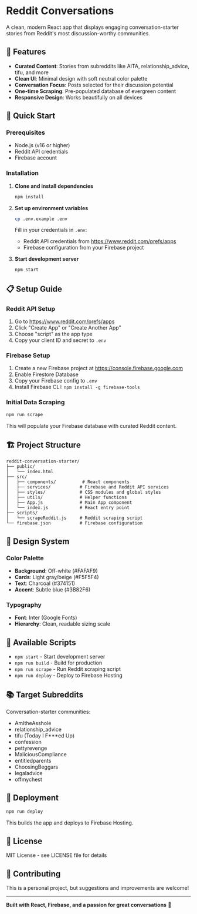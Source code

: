 # Reddit Conversations

A clean, modern React app that displays engaging conversation-starter stories from Reddit's most discussion-worthy communities.

## 🎯 Features

- **Curated Content**: Stories from subreddits like AITA, relationship_advice, tifu, and more
- **Clean UI**: Minimal design with soft neutral color palette
- **Conversation Focus**: Posts selected for their discussion potential
- **One-time Scraping**: Pre-populated database of evergreen content
- **Responsive Design**: Works beautifully on all devices

## 🚀 Quick Start

### Prerequisites

- Node.js (v16 or higher)
- Reddit API credentials
- Firebase account

### Installation

1. **Clone and install dependencies**
   ```bash
   npm install
   ```

2. **Set up environment variables**
   ```bash
   cp .env.example .env
   ```
   
   Fill in your credentials in `.env`:
   - Reddit API credentials from https://www.reddit.com/prefs/apps
   - Firebase configuration from your Firebase project

3. **Start development server**
   ```bash
   npm start
   ```

## 📋 Setup Guide

### Reddit API Setup

1. Go to https://www.reddit.com/prefs/apps
2. Click "Create App" or "Create Another App"
3. Choose "script" as the app type
4. Copy your client ID and secret to `.env`

### Firebase Setup

1. Create a new Firebase project at https://console.firebase.google.com
2. Enable Firestore Database
3. Copy your Firebase config to `.env`
4. Install Firebase CLI: `npm install -g firebase-tools`

### Initial Data Scraping

```bash
npm run scrape
```

This will populate your Firebase database with curated Reddit content.

## 🏗️ Project Structure

```
reddit-conversation-starter/
├── public/
│   └── index.html
├── src/
│   ├── components/          # React components
│   ├── services/           # Firebase and Reddit API services
│   ├── styles/             # CSS modules and global styles
│   ├── utils/              # Helper functions
│   ├── App.js              # Main App component
│   └── index.js            # React entry point
├── scripts/
│   └── scrapeReddit.js     # Reddit scraping script
└── firebase.json           # Firebase configuration
```

## 🎨 Design System

### Color Palette
- **Background**: Off-white (#FAFAF9)
- **Cards**: Light gray/beige (#F5F5F4)
- **Text**: Charcoal (#374151)
- **Accent**: Subtle blue (#3B82F6)

### Typography
- **Font**: Inter (Google Fonts)
- **Hierarchy**: Clean, readable sizing scale

## 🔧 Available Scripts

- `npm start` - Start development server
- `npm run build` - Build for production
- `npm run scrape` - Run Reddit scraping script
- `npm run deploy` - Deploy to Firebase Hosting

## 📚 Target Subreddits

Conversation-starter communities:
- AmItheAsshole
- relationship_advice
- tifu (Today I F***ed Up)
- confession
- pettyrevenge
- MaliciousCompliance
- entitledparents
- ChoosingBeggars
- legaladvice
- offmychest

## 🚀 Deployment

```bash
npm run deploy
```

This builds the app and deploys to Firebase Hosting.

## 📄 License

MIT License - see LICENSE file for details

## 🤝 Contributing

This is a personal project, but suggestions and improvements are welcome!

---

**Built with React, Firebase, and a passion for great conversations** 💬 